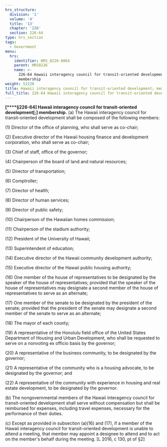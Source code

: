 ```yaml
---
hrs_structure:
  division: '1'
  volume: '4'
  title: '13'
  chapter: '226'
  section: 226-64
type: hrs_section
tags:
  - Government
menu:
  hrs:
    identifier: HRS_0226-0064
    parent: HRS0226
    name: >-
      226-64 Hawaii interagency council for transit-oriented development;
      membership
weight: 52220
title: Hawaii interagency council for transit-oriented development; membership
full_title: 226-64 Hawaii interagency council for transit-oriented development; membership
---
```

**[****§226-64] Hawaii interagency council for transit-oriented development[;] membership.** (a) The Hawaii interagency council for transit-oriented development shall be composed of the following members:

(1) Director of the office of planning, who shall serve as co-chair;

(2) Executive director of the Hawaii housing finance and development corporation, who shall serve as co-chair;

(3) Chief of staff, office of the governor;

(4) Chairperson of the board of land and natural resources;

(5) Director of transportation;

(6) Comptroller;

(7) Director of health;

(8) Director of human services;

(9) Director of public safety;

(10) Chairperson of the Hawaiian homes commission;

(11) Chairperson of the stadium authority;

(12) President of the University of Hawaii;

(13) Superintendent of education;

(14) Executive director of the Hawaii community development authority;

(15) Executive director of the Hawaii public housing authority;

(16) One member of the house of representatives to be designated by the speaker of the house of representatives; provided that the speaker of the house of representatives may designate a second member of the house of representatives to serve as an alternate;

(17) One member of the senate to be designated by the president of the senate; provided that the president of the senate may designate a second member of the senate to serve as an alternate;

(18) The mayor of each county;

(19) A representative of the Honolulu field office of the United States Department of Housing and Urban Development, who shall be requested to serve on a nonvoting ex officio basis by the governor;

(20) A representative of the business community, to be designated by the governor;

(21) A representative of the community who is a housing advocate, to be designated by the governor; and

(22) A representative of the community with experience in housing and real estate development, to be designated by the governor.

(b) The nongovernmental members of the Hawaii interagency council for transit-oriented development shall serve without compensation but shall be reimbursed for expenses, including travel expenses, necessary for the performance of their duties.

(c) Except as provided in subsection (a)(16) and (17), if a member of the Hawaii interagency council for transit-oriented development is unable to attend a meeting, that member may appoint a designee to attend and to act on the member's behalf during the meeting. [L 2016, c 130, pt of §2]